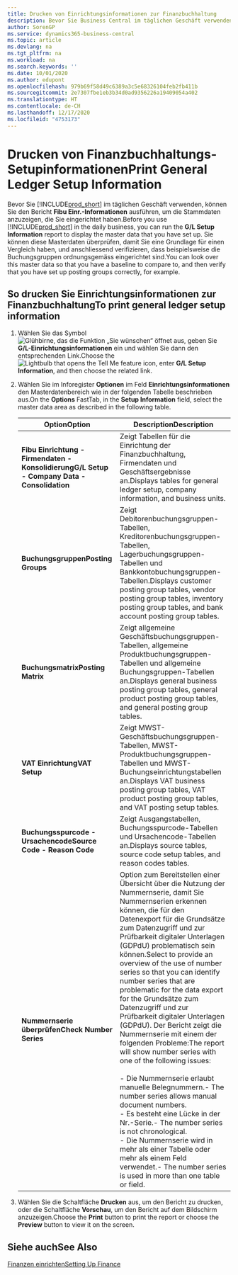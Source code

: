 ```yaml
---
title: Drucken von Einrichtungsinformationen zur Finanzbuchhaltung
description: Bevor Sie Business Central im täglichen Geschäft verwenden können, können Sie Finanzbuchhaltungseinrichtungs-Informationen ausführen, um die Stammdaten anzuzeigen, die Sie eingerichtet haben.
author: SorenGP
ms.service: dynamics365-business-central
ms.topic: article
ms.devlang: na
ms.tgt_pltfrm: na
ms.workload: na
ms.search.keywords: ''
ms.date: 10/01/2020
ms.author: edupont
ms.openlocfilehash: 979b69f58d49c6389a3c5e68326104feb2fb411b
ms.sourcegitcommit: 2e7307fbe1eb3b34d0ad9356226a19409054a402
ms.translationtype: HT
ms.contentlocale: de-CH
ms.lasthandoff: 12/17/2020
ms.locfileid: "4753173"
---
```

# <a name="print-general-ledger-setup-information"></a><span data-ttu-id="56345-103">Drucken von Finanzbuchhaltungs-Setupinformationen</span><span class="sxs-lookup"><span data-stu-id="56345-103">Print General Ledger Setup Information</span></span>
<span data-ttu-id="56345-104">Bevor Sie [!INCLUDE[prod_short](../../includes/prod_short.md)] im täglichen Geschäft verwenden, können Sie den Bericht **Fibu Einr.-Informationen** ausführen, um die Stammdaten anzuzeigen, die Sie eingerichtet haben.</span><span class="sxs-lookup"><span data-stu-id="56345-104">Before you use [!INCLUDE[prod_short](../../includes/prod_short.md)] in the daily business, you can run the **G/L Setup Information** report to display the master data that you have set up.</span></span> <span data-ttu-id="56345-105">Sie können diese Masterdaten überprüfen, damit Sie eine Grundlage für einen Vergleich haben, und anschliessend verifizieren, dass beispielsweise die Buchungsgruppen ordnungsgemäss eingerichtet sind.</span><span class="sxs-lookup"><span data-stu-id="56345-105">You can look over this master data so that you have a baseline to compare to, and then verify that you have set up posting groups correctly, for example.</span></span>  

## <a name="to-print-general-ledger-setup-information"></a><span data-ttu-id="56345-106">So drucken Sie Einrichtungsinformationen zur Finanzbuchhaltung</span><span class="sxs-lookup"><span data-stu-id="56345-106">To print general ledger setup information</span></span>  

1.  <span data-ttu-id="56345-107">Wählen Sie das Symbol ![Glühbirne, das die Funktion „Sie wünschen“ öffnet](../../media/ui-search/search_small.png "Tell me-Funktion") aus, geben Sie **G/L-Einrichtungsinformationen** ein und wählen Sie dann den entsprechenden Link.</span><span class="sxs-lookup"><span data-stu-id="56345-107">Choose the ![Lightbulb that opens the Tell Me feature](../../media/ui-search/search_small.png "Tell me what you want to do") icon, enter **G/L Setup Information**, and then choose the related link.</span></span>  
2.  <span data-ttu-id="56345-108">Wählen Sie im Inforegister **Optionen** im Feld **Einrichtungsinformationen** den Masterdatenbereich wie in der folgenden Tabelle beschrieben aus.</span><span class="sxs-lookup"><span data-stu-id="56345-108">On the **Options** FastTab, in the **Setup Information** field, select the master data area as described in the following table.</span></span>  

    |<span data-ttu-id="56345-109">Option</span><span class="sxs-lookup"><span data-stu-id="56345-109">Option</span></span>|<span data-ttu-id="56345-110">Description</span><span class="sxs-lookup"><span data-stu-id="56345-110">Description</span></span>|  
    |-------------------------------------|---------------------------------------|  
    |<span data-ttu-id="56345-111">**Fibu Einrichtung - Firmendaten - Konsolidierung**</span><span class="sxs-lookup"><span data-stu-id="56345-111">**G/L Setup - Company Data - Consolidation**</span></span>|<span data-ttu-id="56345-112">Zeigt Tabellen für die Einrichtung der Finanzbuchhaltung, Firmendaten und Geschäftsergebnisse an.</span><span class="sxs-lookup"><span data-stu-id="56345-112">Displays tables for general ledger setup, company information, and business units.</span></span>|  
    |<span data-ttu-id="56345-113">**Buchungsgruppen**</span><span class="sxs-lookup"><span data-stu-id="56345-113">**Posting Groups**</span></span>|<span data-ttu-id="56345-114">Zeigt Debitorenbuchungsgruppen-Tabellen, Kreditorenbuchungsgruppen-Tabellen, Lagerbuchungsgruppen-Tabellen und Bankkontobuchungsgruppen-Tabellen.</span><span class="sxs-lookup"><span data-stu-id="56345-114">Displays customer posting group tables, vendor posting group tables, inventory posting group tables, and bank account posting group tables.</span></span>|  
    |<span data-ttu-id="56345-115">**Buchungsmatrix**</span><span class="sxs-lookup"><span data-stu-id="56345-115">**Posting Matrix**</span></span>|<span data-ttu-id="56345-116">Zeigt allgemeine Geschäftsbuchungsgruppen-Tabellen, allgemeine Produktbuchungsgruppen-Tabellen und allgemeine Buchungsgruppen-Tabellen an.</span><span class="sxs-lookup"><span data-stu-id="56345-116">Displays general business posting group tables, general product posting group tables, and general posting group tables.</span></span>|  
    |<span data-ttu-id="56345-117">**VAT Einrichtung**</span><span class="sxs-lookup"><span data-stu-id="56345-117">**VAT Setup**</span></span>|<span data-ttu-id="56345-118">Zeigt MWST-Geschäftsbuchungsgruppen-Tabellen, MWST-Produktbuchungsgruppen-Tabellen und MWST-Buchungseinrichtungstabellen an.</span><span class="sxs-lookup"><span data-stu-id="56345-118">Displays VAT business posting group tables, VAT product posting group tables, and VAT posting setup tables.</span></span>|  
    |<span data-ttu-id="56345-119">**Buchungsspurcode - Ursachencode**</span><span class="sxs-lookup"><span data-stu-id="56345-119">**Source Code - Reason Code**</span></span>|<span data-ttu-id="56345-120">Zeigt Ausgangstabellen, Buchungsspurcode-Tabellen und Ursachencode-Tabellen an.</span><span class="sxs-lookup"><span data-stu-id="56345-120">Displays source tables, source code setup tables, and reason codes tables.</span></span>|  
    |<span data-ttu-id="56345-121">**Nummernserie überprüfen**</span><span class="sxs-lookup"><span data-stu-id="56345-121">**Check Number Series**</span></span>|<span data-ttu-id="56345-122">Option zum Bereitstellen einer Übersicht über die Nutzung der Nummernserie, damit Sie Nummernserien erkennen können, die für den Datenexport für die Grundsätze zum Datenzugriff und zur Prüfbarkeit digitaler Unterlagen (GDPdU) problematisch sein können.</span><span class="sxs-lookup"><span data-stu-id="56345-122">Select to provide an overview of the use of number series so that you can identify number series that are problematic for the data export for the Grundsätze zum Datenzugriff und zur Prüfbarkeit digitaler Unterlagen (GDPdU).</span></span> <span data-ttu-id="56345-123">Der Bericht zeigt die Nummernserie mit einem der folgenden Probleme:</span><span class="sxs-lookup"><span data-stu-id="56345-123">The report will show number series with one of the following issues:</span></span><br /><br /> <span data-ttu-id="56345-124">-   Die Nummernserie erlaubt manuelle Belegnummern.</span><span class="sxs-lookup"><span data-stu-id="56345-124">-   The number series allows manual document numbers.</span></span><br /><span data-ttu-id="56345-125">-   Es besteht eine Lücke in der Nr.-Serie.</span><span class="sxs-lookup"><span data-stu-id="56345-125">-   The number series is not chronological.</span></span><br /><span data-ttu-id="56345-126">-   Die Nummernserie wird in mehr als einer Tabelle oder mehr als einem Feld verwendet.</span><span class="sxs-lookup"><span data-stu-id="56345-126">-   The number series is used in more than one table or field.</span></span>|  

3.  <span data-ttu-id="56345-127">Wählen Sie die Schaltfläche **Drucken** aus, um den Bericht zu drucken, oder die Schaltfläche **Vorschau**, um den Bericht auf dem Bildschirm anzuzeigen.</span><span class="sxs-lookup"><span data-stu-id="56345-127">Choose the **Print** button to print the report or choose the **Preview** button to view it on the screen.</span></span>  

## <a name="see-also"></a><span data-ttu-id="56345-128">Siehe auch</span><span class="sxs-lookup"><span data-stu-id="56345-128">See Also</span></span>  
[<span data-ttu-id="56345-129">Finanzen einrichten</span><span class="sxs-lookup"><span data-stu-id="56345-129">Setting Up Finance</span></span>](../../finance-setup-finance.md)
